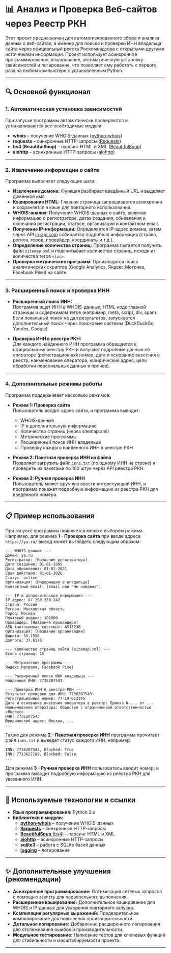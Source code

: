 # 📊 Анализ и Проверка Веб-сайтов через Реестр РКН

Этот проект предназначен для автоматизированного сбора и анализа данных о веб-сайтах, а именно для поиска и проверки ИНН владельца сайта через официальный реестр Роскомнадзора с открытыми другими источниками информации. Проект использует асинхронное программирование, кэширование, автоматическую установку зависимостей и логирование, что позволяет ему работать с первого раза на любом компьютере с установленным Python.

---

## 🔍 Основной функционал

### 1. Автоматическая установка зависимостей  
При запуске программы автоматически проверяются и устанавливаются все необходимые модули:
- **whois** – получение WHOIS-данных ([python-whois](https://pypi.org/project/python-whois/))
- **requests** – синхронные HTTP-запросы ([Requests](https://docs.python-requests.org/))
- **bs4 (BeautifulSoup)** – парсинг HTML и XML ([BeautifulSoup](https://www.crummy.com/software/BeautifulSoup/bs4/doc/))
- **aiohttp** – асинхронные HTTP-запросы ([aiohttp](https://docs.aiohttp.org/))

---

### 2. Извлечение информации о сайте  
Программа выполняет следующие шаги:
- **Извлечение домена:** Функция разбирает введённый URL и выделяет доменное имя.
- **Кэширование HTML:** Главная страница запрашивается асинхронно и сохраняется в кэше для повторного использования.
- **WHOIS-анализ:** Получение WHOIS-данных о сайте, включая информацию о регистраторе, датах создания, обновления и окончания регистрации, статусе, организации и контактном email.
- **Получение IP-информации:** Определяется IP-адрес домена, затем через API [ip-api.com](http://ip-api.com/) собирается подробная информация (страна, регион, город, провайдер, координаты и т.д.).
- **Определение количества страниц:** Программа пытается получить файл `sitemap.xml` и подсчитывает количество страниц, исходя из количества тегов `<loc>`.
- **Проверка метрических программ:** Производится поиск аналитических скриптов (Google Analytics, Яндекс.Метрика, Facebook Pixel) на сайте.

---

### 3. Расширенный поиск и проверка ИНН  
- **Расширенный поиск ИНН:**  
  Программа ищет ИНН в WHOIS-данных, HTML-коде главной страницы и содержимом тегов (например, meta, script, div, span). Если локальный поиск не дал результатов, запускается дополнительный поиск через поисковые системы (DuckDuckGo, Yandex, Google).

- **Проверка ИНН в реестре РКН:**  
  Для каждого найденного ИНН программа обращается к официальному реестру РКН и получает подробные данные об операторе (регистрационный номер, дата и основание внесения в реестр, наименование оператора, юридический адрес, цели обработки персональных данных и прочее).

---

### 4. Дополнительные режимы работы  
Программа поддерживает несколько режимов:
- **Режим 1: Проверка сайта**  
  Пользователь вводит адрес сайта, и программа выводит:
  - WHOIS-данные
  - IP и дополнительную информацию
  - Количество страниц (через sitemap.xml)
  - Метрические программы
  - Расширенный поиск ИНН владельца
  - Проверку каждого найденного ИНН в реестре РКН

- **Режим 2: Пакетная проверка ИНН из файла**  
  Позволяет загрузить файл `inns.txt` (по одному ИНН на строке) и проверить их пакетами по 100 штук через API реестра РКН.

- **Режим 3: Ручная проверка ИНН**  
  Пользователь может вручную ввести интересующий ИНН, и программа покажет подробную информацию из реестра РКН для введённого номера.

---

## 📋 Пример использования

При запуске программы появляется меню с выбором режима. Например, для режима **1 - Проверка сайта** при вводе адреса `https://ya.ru/` вывод может выглядеть следующим образом:

```
--- WHOIS данные ---
Домен: ya.ru
Регистратор: [Название регистратора]
Дата создания: 01-01-1995
Дата обновления: 01-01-2021
Срок действия: 01-01-2026
Статус: active
Организация: [Информация о владельце]
Контактный email: [Email или "Не найдено"]

--- IP и дополнительная информация ---
IP адрес: 87.250.250.242
Страна: Россия
Регион: Московская область
Город: Москва
Почтовый индекс: 101000
Провайдер: [Название провайдера]
ASN (автономная система): AS13238
Организация: [Название организации]
Широта: 55.7558
Долгота: 37.6176

--- Количество страниц сайта (sitemap.xml) ---
Всего страниц: 15

--- Метрические программы ---
Яндекс.Метрика, Facebook Pixel

--- Расширенный поиск ИНН владельца ---
Найденные ИНН: 7736207543

--- Проверка ИНН в реестре РКН ---
Результат проверки для ИНН: 7736207543
Регистрационный номер: 77-19-012345
Дата и основание внесения оператора в реестр: Приказ № ... от ...
Наименование оператора: Общество с ограниченной ответственностью «Яндекс»
ИНН: 7736207543
Юридический адрес: Москва, ...
...
```

Также для режима **2 - Пакетная проверка ИНН** программа прочитает файл `inns.txt` и выведет статус каждого ИНН, например:

```
INN: 7736207543, Blocked: True
INN: 7713627189, Blocked: False
...
```

Для режима **3 - Ручная проверка ИНН** пользователь вводит номер, и программа выводит подробную информацию из реестра РКН для указанного ИНН.

---

## 🔗 Используемые технологии и ссылки

- **Язык программирования:** Python 3.x  
- **Библиотеки и модули:**
  - [**python-whois**](https://pypi.org/project/python-whois/) – получение WHOIS-данных  
  - [**Requests**](https://docs.python-requests.org/) – синхронные HTTP-запросы  
  - [**BeautifulSoup** (bs4)](https://www.crummy.com/software/BeautifulSoup/bs4/doc/) – парсинг HTML и XML  
  - [**aiohttp**](https://docs.aiohttp.org/) – асинхронные HTTP-запросы  
  - [**sqlite3**](https://docs.python.org/3/library/sqlite3.html) – работа с SQLite базой данных  
  - [**logging**](https://docs.python.org/3/library/logging.html) – логирование

---

## ✨ Дополнительные улучшения (рекомендации)

- **Асинхронное программирование:** Оптимизация сетевых запросов с помощью `aiohttp` для параллельного выполнения.
- **Расширенное кэширование:** Дополнительное кэширование для WHOIS и IP‑данных для ускорения повторного запуска.
- **Компиляция регулярных выражений:** Предварительное компилирование для повышения производительности.
- **Детальное логирование:** Добавление расширенного логирования для отслеживания ошибок и производительности.
- **Модульное тестирование:** Написание тестов для ключевых функций для стабильности и масштабируемости проекта.

---
